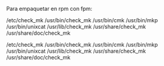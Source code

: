 Para empaquetar en rpm con fpm:

/etc/check_mk
/usr/bin/check_mk
/usr/bin/cmk
/usr/bin/mkp
/usr/bin/unixcat
/usr/lib/check_mk
/usr/share/check_mk
/usr/share/doc/check_mk


/etc/check_mk /usr/bin/check_mk /usr/bin/cmk /usr/bin/mkp /usr/bin/unixcat /usr/lib/check_mk /usr/share/check_mk /usr/share/doc/check_mk
